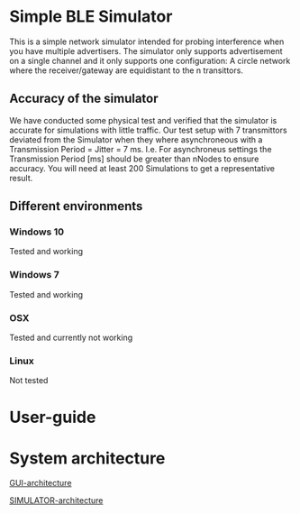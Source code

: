 # Simple BLE Simulator
This is a simple network simulator intended for probing interference when you have multiple advertisers.
The simulator only supports advertisement on a single channel and it only supports one configuration: A circle network where the receiver/gateway are equidistant to the n transittors.


## Accuracy of the simulator
We have conducted some physical test and verified that the simulator is accurate for simulations with little traffic. Our test setup with 7 transmittors deviated from the Simulator when they where asynchroneous with a Transmission Period = Jitter = 7 ms. I.e. For asynchroneus settings the Transmission Period [ms] should be greater than nNodes to ensure accuracy. You will need at least 200 Simulations to get a representative result.

## Different environments
### Windows 10
Tested and working
### Windows 7
Tested and working
### OSX
Tested and currently not working
### Linux
Not tested



# User-guide





# System architecture

[GUI-architecture](GUI/GUI_README.md)

[SIMULATOR-architecture](Simulator/Simulator_README.md)







